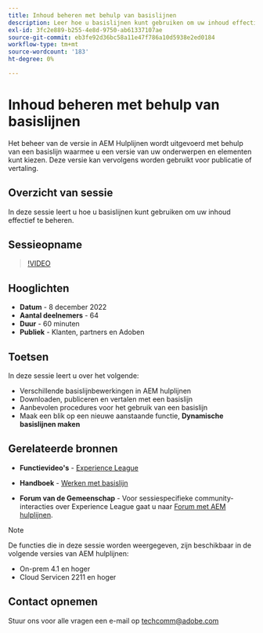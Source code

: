 ```yaml
---
title: Inhoud beheren met behulp van basislijnen
description: Leer hoe u basislijnen kunt gebruiken om uw inhoud effectief te beheren.
exl-id: 3fc2e889-b255-4e8d-9750-ab61337107ae
source-git-commit: eb3fe92d36bc58a11e47f786a10d5938e2ed0184
workflow-type: tm+mt
source-wordcount: '183'
ht-degree: 0%

---
```


# Inhoud beheren met behulp van basislijnen

Het beheer van de versie in AEM Hulplijnen wordt uitgevoerd met behulp van een basislijn waarmee u een versie van uw onderwerpen en elementen kunt kiezen. Deze versie kan vervolgens worden gebruikt voor publicatie of vertaling.

## Overzicht van sessie

In deze sessie leert u hoe u basislijnen kunt gebruiken om uw inhoud effectief te beheren.

## Sessieopname

>[!VIDEO](https://video.tv.adobe.com/v/3414172/version-management-release-management-baseline?quality=12&learn=on)

## Hooglichten

- **Datum** - 8 december 2022
- **Aantal deelnemers** - 64
- **Duur** - 60 minuten
- **Publiek** - Klanten, partners en Adoben

## Toetsen

In deze sessie leert u over het volgende:
- Verschillende basislijnbewerkingen in AEM hulplijnen
- Downloaden, publiceren en vertalen met een basislijn
- Aanbevolen procedures voor het gebruik van een basislijn
- Maak een blik op een nieuwe aanstaande functie, **Dynamische basislijnen maken**

## Gerelateerde bronnen

- **Functievideo&#39;s** -  [Experience League](https://experienceleague.adobe.com/docs/experience-manager-guides-learn/videos/advanced-user-guide/overview.html?lang=en)

- **Handboek** - [Werken met basislijn](https://help.adobe.com/en_US/xml-documentation-for-adobe-experience-manager/index.html#t=DXML-master-map%2Fgenerate-output-use-baseline-for-publishing.html)

- **Forum van de Gemeenschap** - Voor sessiespecifieke community-interacties over Experience League gaat u naar [Forum met AEM hulplijnen](https://experienceleaguecommunities.adobe.com/t5/experience-manager-guides/bd-p/xml-documentation-discussions).

>[!NOTE]
>
>De functies die in deze sessie worden weergegeven, zijn beschikbaar in de volgende versies van AEM hulplijnen:
> - On-prem 4.1 en hoger
> - Cloud Servicen 2211 en hoger

## Contact opnemen

Stuur ons voor alle vragen een e-mail op <techcomm@adobe.com>
